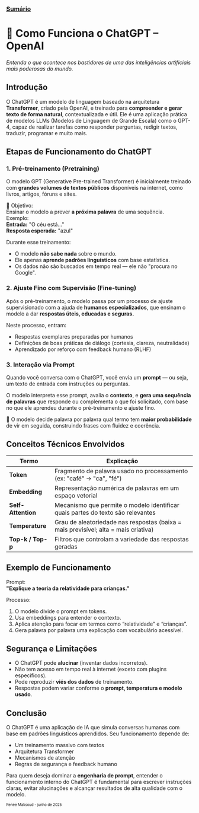 ### [Sumário](<https://maksoud.github.io/Sumário>)

# 🧠 Como Funciona o ChatGPT – OpenAI

_Entenda o que acontece nos bastidores de uma das inteligências artificiais mais poderosas do mundo._


## Introdução

O ChatGPT é um modelo de linguagem baseado na arquitetura **Transformer**, criado pela OpenAI, e treinado para **compreender e gerar texto de forma natural**, contextualizada e útil. Ele é uma aplicação prática de modelos LLMs (Modelos de Linguagem de Grande Escala) como o GPT-4, capaz de realizar tarefas como responder perguntas, redigir textos, traduzir, programar e muito mais.


## Etapas de Funcionamento do ChatGPT

### 1. **Pré-treinamento (Pretraining)**

O modelo GPT (Generative Pre-trained Transformer) é inicialmente treinado com **grandes volumes de textos públicos** disponíveis na internet, como livros, artigos, fóruns e sites.

📌 Objetivo:  
Ensinar o modelo a prever **a próxima palavra** de uma sequência.  
Exemplo:  
**Entrada:** "O céu está..."  
**Resposta esperada:** "azul"

Durante esse treinamento:

- O modelo **não sabe nada** sobre o mundo.
- Ele apenas **aprende padrões linguísticos** com base estatística.
- Os dados não são buscados em tempo real — ele não "procura no Google".


### 2. **Ajuste Fino com Supervisão (Fine-tuning)**

Após o pré-treinamento, o modelo passa por um processo de ajuste supervisionado com a ajuda de **humanos especializados**, que ensinam o modelo a dar **respostas úteis, educadas e seguras.**

Neste processo, entram:

- Respostas exemplares preparadas por humanos
- Definições de boas práticas de diálogo (cortesia, clareza, neutralidade)
- Aprendizado por reforço com feedback humano (RLHF)


### 3. **Interação via Prompt**

Quando você conversa com o ChatGPT, você envia um **prompt** — ou seja, um texto de entrada com instruções ou perguntas.

O modelo interpreta esse prompt, avalia o **contexto**, e **gera uma sequência de palavras** que responde ou complementa o que foi solicitado, com base no que ele aprendeu durante o pré-treinamento e ajuste fino.

🧠 O modelo decide palavra por palavra qual termo tem **maior probabilidade** de vir em seguida, construindo frases com fluidez e coerência.


## Conceitos Técnicos Envolvidos

|Termo|Explicação|
|---|---|
|**Token**|Fragmento de palavra usado no processamento (ex: "café" → "ca", "fé")|
|**Embedding**|Representação numérica de palavras em um espaço vetorial|
|**Self-Attention**|Mecanismo que permite o modelo identificar quais partes do texto são relevantes|
|**Temperature**|Grau de aleatoriedade nas respostas (baixa = mais previsível; alta = mais criativa)|
|**Top-k / Top-p**|Filtros que controlam a variedade das respostas geradas|

## Exemplo de Funcionamento

Prompt:  
**"Explique a teoria da relatividade para crianças."**

Processo:

1. O modelo divide o prompt em tokens.
2. Usa embeddings para entender o contexto.
3. Aplica atenção para focar em termos como “relatividade” e “crianças”.
4. Gera palavra por palavra uma explicação com vocabulário acessível.


## Segurança e Limitações

- O ChatGPT pode **alucinar** (inventar dados incorretos).
- Não tem acesso em tempo real à internet (exceto com plugins específicos).
- Pode reproduzir **viés dos dados** de treinamento.
- Respostas podem variar conforme o **prompt, temperatura e modelo usado**.


## Conclusão

O ChatGPT é uma aplicação de IA que simula conversas humanas com base em padrões linguísticos aprendidos. Seu funcionamento depende de:

- Um treinamento massivo com textos
- Arquitetura Transformer
- Mecanismos de atenção
- Regras de segurança e feedback humano

Para quem deseja dominar a **engenharia de prompt**, entender o funcionamento interno do ChatGPT é fundamental para escrever instruções claras, evitar alucinações e alcançar resultados de alta qualidade com o modelo.


<sup><sub>
Renée Maksoud - junho de 2025
</sub></sup>